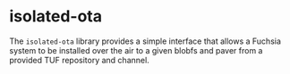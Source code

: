 isolated-ota
============

The `isolated-ota` library provides a simple interface that allows a Fuchsia
system to be installed over the air to a given blobfs and paver from a provided
TUF repository and channel.

